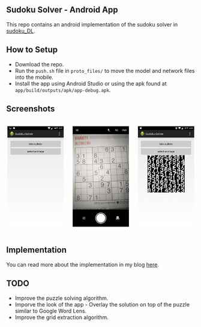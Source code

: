 ## Sudoku Solver - Android App

This repo contains an android implementation of the sudoku solver in [sudoku_DL](https://github.com/malreddysid/sudoku_DL).

## How to Setup
* Download the repo.
* Run the `push.sh` file in `proto_files/` to move the model and network files into the mobile.
* Install the app using Android Studio or using the apk found at `app/build/outputs/apk/app-debug.apk`.

## Screenshots

<!---
![1](/static/1.png "1") ![2](/static/2.png "2") ![3](/static/3.png "3")
-->

<br>
<center><div class="imgcap">
<div style="display:inline-block;">
    <img src="/static/1.png" width="150">
</div>
<div style="display:inline-block; margin-left: 20px;">
    <img src="/static/2.png" width="150">
</div>
<div style="display:inline-block; margin-left: 20px;">
    <img src="/static/3.png" width="150">
</div>
</div></center>
<br>

## Implementation

You can read more about the implementation in my blog [here](https://malreddysid.github.io/android/2016/08/02/sudoku-solver-android.html).

## TODO

* Improve the puzzle solving algorithm.
* Imporve the look of the app - Overlay the solution on top of the puzzle similar to Google Word Lens.
* Improve the grid extraction algorithm.